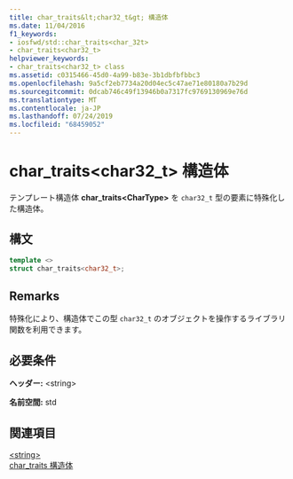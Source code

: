 ```yaml
---
title: char_traits&lt;char32_t&gt; 構造体
ms.date: 11/04/2016
f1_keywords:
- iosfwd/std::char_traits<char_32t>
- char_traits<char32_t>
helpviewer_keywords:
- char_traits<char32_t> class
ms.assetid: c0315466-45d0-4a99-b83e-3b1dbfbfbbc3
ms.openlocfilehash: 9a5cf2eb7734a20d04ec5c47ae71e80180a7b29d
ms.sourcegitcommit: 0dcab746c49f13946b0a7317fc9769130969e76d
ms.translationtype: MT
ms.contentlocale: ja-JP
ms.lasthandoff: 07/24/2019
ms.locfileid: "68459052"
---
```

# <a name="chartraitsltchar32tgt-struct"></a>char_traits&lt;char32_t&gt; 構造体

テンプレート構造体 **char_traits\<CharType>** を `char32_t` 型の要素に特殊化した構造体。

## <a name="syntax"></a>構文

```cpp
template <>
struct char_traits<char32_t>;
```

## <a name="remarks"></a>Remarks

特殊化により、構造体でこの型 `char32_t` のオブジェクトを操作するライブラリ関数を利用できます。

## <a name="requirements"></a>必要条件

**ヘッダー:** \<string>

**名前空間:** std

## <a name="see-also"></a>関連項目

[\<string>](../standard-library/string.md)\
[char_traits 構造体](../standard-library/char-traits-struct.md)
